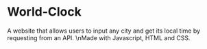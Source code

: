# World-Clock
A website that allows users to input any city and get its local time by requesting from an API.
\nMade with Javascript, HTML and CSS.
